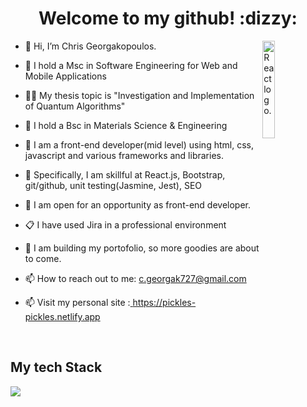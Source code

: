 <h1 align="center"><b>Welcome to my github! :dizzy:</b></h1>
<table>
 <img src="https://cdn.dribbble.com/users/2442115/screenshots/8699490/media/48bbda278683c7879bebd57f0e2f9271.gif" alt="React logo." width="20%" align="right" ></td>
    </tr>

<div align="left" width="50%">
      
- 👋 Hi, I’m Chris Georgakopoulos.
- 👀 I hold a Msc in Software Engineering for Web and Mobile Applications
- 👨‍🎓 My thesis topic is "Investigation and Implementation of Quantum Algorithms"
- 👀 I hold a Bsc in Materials Science & Engineering
- 🌱 I am a front-end developer(mid level) using  html, css, javascript and various frameworks and libraries. 
- 👀 Specifically, I am skillful at React.js, Bootstrap, git/github, unit testing(Jasmine, Jest), SEO
- 💞️ I am open for an opportunity as front-end developer.
- 📋 I have used Jira in a professional environment 
- 💞️ I am building my portofolio, so more goodies are about to come.
- 📫 How to reach out to me: <a href="mailto:c.georgak727@gmail.com">c.georgak727@gmail.com</a>
- 📫 Visit my personal site :<a href="https://pickles-pickles.netlify.app" target="_blank" rel="noopener noreferrer"> https://pickles-pickles.netlify.app</a></td>
  
  </div>
  
<br>

 <div width="100vw">  
 
 <h2>My tech Stack</h2>
  <img src="https://mystack1234.netlify.app/mystack.jpg" max-width="90%" height="auto"></td>
  </div>


                      

<!---
pickles-pickles/pickles-pickles is a ✨ special ✨ repository because its `README.md` (this file) appears on your GitHub profile.
You can click the Preview link to take a look at your changes.
--->
